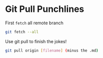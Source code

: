 # Git Pull Punchlines

First `fetch` all remote branch

```bash
git fetch --all
```

Use git pull to finish the jokes!

```bash
git pull origin [filename] (minus the .md)
```
